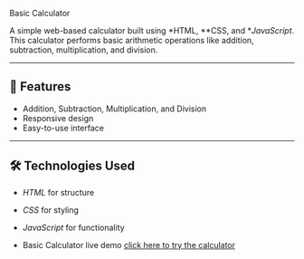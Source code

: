 Basic Calculator

A simple web-based calculator built using *HTML, **CSS, and **JavaScript*.  
This calculator performs basic arithmetic operations like addition, subtraction, multiplication, and division.

---

## 🚀 Features
- Addition, Subtraction, Multiplication, and Division
- Responsive design
- Easy-to-use interface

---

## 🛠 Technologies Used
- *HTML* for structure
- *CSS* for styling
- *JavaScript* for functionality

- Basic Calculator live demo [click here to try the calculator](https://ritul307.github.io/basic-calculator/)
